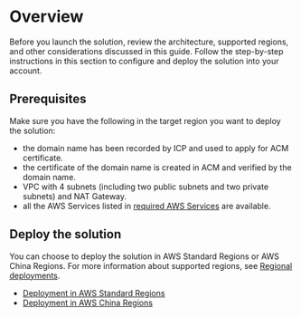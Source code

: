 # Overview

Before you launch the solution, review the architecture, supported regions, and other considerations discussed in this guide. Follow the step-by-step instructions in this section to configure and deploy the solution into your account.

## Prerequisites

Make sure you have the following in the target region you want to deploy the solution:

- the domain name has been recorded by ICP and used to apply for ACM certificate.
- the certificate of the domain name is created in ACM and verified by the domain name.
- VPC with 4 subnets (including two public subnets and two private subnets) and NAT Gateway.
- all the AWS Services listed in [required AWS Services](../resources/aws-services.md) are available.

## Deploy the solution
You can choose to deploy the solution in AWS Standard Regions or AWS China Regions. For more information about supported regions, see [Regional deployments](../considerations.md).

* [Deployment in AWS Standard Regions](./global-region.md)
* [Deployment in AWS China Regions](./china-region.md)

